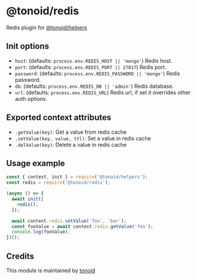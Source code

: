 # @tonoid/redis

Redis plugin for [@tonoid/helpers](https://github.com/melalj/tonoid-helpers)

## Init options

- `host`: (defaults: `process.env.REDIS_HOST || 'mongo'`) Redis host.
- `port`: (defaults: `process.env.REDIS_PORT || 27017`) Redis port.
- `password`: (defaults: `process.env.REDIS_PASSWORD || 'mongo'`) Redis password.
- `db`: (defaults: `process.env.REDIS_DB || 'admin'`) Redis database.
- `url`: (defaults: `process.env.REDIS_URL`) Redis url, if set it overrides other auth options.

## Exported context attributes

- `.getValue(key)`: Get a value from redis cache
- `.setValue(key, value, ttl)`: Set a value in redis cache
- `.delValue(key)`: Delete a value in redis cache

## Usage example

```js
const { context, init } = require('@tonoid/helpers');
const redis = require('@tonoid/redis');

(async () => {
  await init([
    redis(),
  ]);

  await context.redis.setValue('foo', 'bar');
  const fooValue = await context.redis.getValue('foo');
  console.log(fooValue);
})();

```

## Credits

This module is maintained by [tonoid](https://www.tonoid.com)
